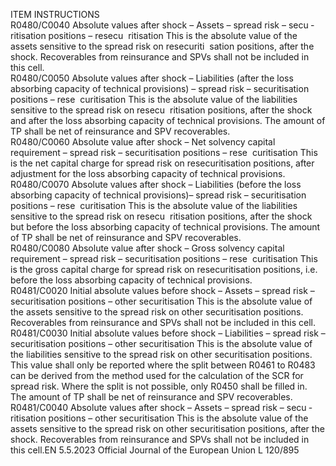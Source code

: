  
ITEM  INSTRUCTIONS  
R0480/C0040  Absolute values after shock – 
Assets – spread risk – secu ­
ritisation positions – resecu ­
ritisation  This is the absolute value of the assets sensitive to the spread risk on resecuriti ­
sation positions, after the shock. 
Recoverables from reinsurance and SPVs shall not be included in this cell.  
R0480/C0050  Absolute values after shock – 
Liabilities (after the loss 
absorbing capacity of technical 
provisions) – spread risk – 
securitisation positions – rese ­
curitisation  This is the absolute value of the liabilities sensitive to the spread risk on resecu ­
ritisation positions, after the shock and after the loss absorbing capacity of 
technical provisions. 
The amount of TP shall be net of reinsurance and SPV recoverables.  
R0480/C0060  Absolute value after shock – 
Net solvency capital 
requirement – spread risk – 
securitisation positions – rese ­
curitisation  This is the net capital charge for spread risk on resecuritisation positions, after 
adjustment for the loss absorbing capacity of technical provisions.  
R0480/C0070  Absolute values after shock – 
Liabilities (before the loss 
absorbing capacity of technical 
provisions)– spread risk – 
securitisation positions – rese ­
curitisation  This is the absolute value of the liabilities sensitive to the spread risk on resecu ­
ritisation positions, after the shock but before the loss absorbing capacity of 
technical provisions. 
The amount of TP shall be net of reinsurance and SPV recoverables.  
R0480/C0080  Absolute value after shock – 
Gross solvency capital 
requirement – spread risk – 
securitisation positions – rese ­
curitisation  This is the gross capital charge for spread risk on resecuritisation positions, i.e. 
before the loss absorbing capacity of technical provisions.  
R0481/C0020  Initial absolute values before 
shock – Assets – spread risk – 
securitisation positions – other 
securitisation  This is the absolute value of the assets sensitive to the spread risk on other 
securitisation positions. 
Recoverables from reinsurance and SPVs shall not be included in this cell.  
R0481/C0030  Initial absolute values before 
shock – Liabilities – spread 
risk – securitisation positions – 
other securitisation  This is the absolute value of the liabilities sensitive to the spread risk on other 
securitisation positions. 
This value shall only be reported where the split between R0461 to R0483 can be 
derived from the method used for the calculation of the SCR for spread risk. 
Where the split is not possible, only R0450 shall be filled in. 
The amount of TP shall be net of reinsurance and SPV recoverables.  
R0481/C0040  Absolute values after shock – 
Assets – spread risk – secu ­
ritisation positions – other 
securitisation  This is the absolute value of the assets sensitive to the spread risk on other 
securitisation positions, after the shock. 
Recoverables from reinsurance and SPVs shall not be included in this cell.EN  5.5.2023 Official Journal of the European Union L 120/895